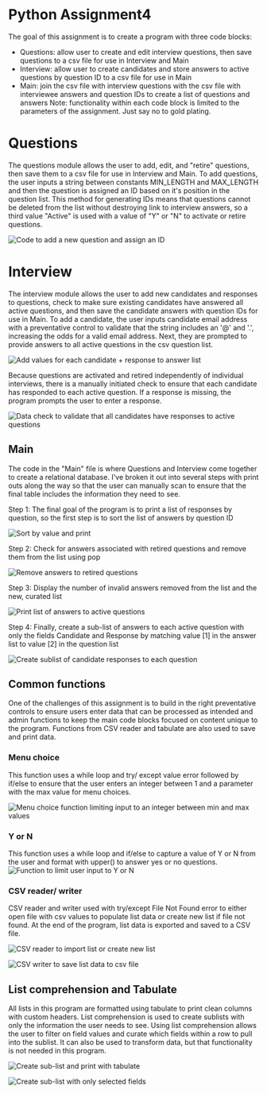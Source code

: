 # Python Assignment4
The goal of this assignment is to create a program with three code blocks:
 - Questions: allow user to create and edit interview questions, then save questions to a csv file for use in Interview and Main
 - Interview: allow user to create candidates and store answers to active questions by question ID to a csv file for use in Main
 - Main: join the csv file with interview questions with the csv file with interviewee answers and question IDs to create a list of questions and answers
Note: functionality within each code block is limited to the parameters of the assignment.  Just say no to gold plating.

# Questions
The questions module allows the user to add, edit, and "retire" questions, then save them to a csv file for use in Interview and Main.  To add questions, the user inputs a string between constants MIN_LENGTH and MAX_LENGTH and then the question is assigned an ID based on it's position in the question list.  This method for generating IDs means that questions cannot be deleted from the list without destroying link to interview answers, so a third value "Active" is used with a value of "Y" or "N" to activate or retire questions.

![Code to add a new question and assign an ID](https://github.com/AFolmer/PythonAssignment4/assets/132308533/41a7b9e8-fe50-47a2-9343-f9a790bf5704)


# Interview
The interview module allows the user to add new candidates and responses to questions, check to make sure existing candidates have answered all active questions, and then save the candidate answers with question IDs for use in Main.  To add a candidate, the user inputs candidate email address with a preventative control to validate that the string includes an '@' and '.', increasing the odds for a valid email address.  Next, they are prompted to provide answers to all active questions in the csv question list. 

![Add values for each candidate + response to answer list](https://github.com/AFolmer/PythonAssignment4/assets/132308533/8176bb0d-805f-48ef-b524-91f3d80e8b09)

Because questions are activated and retired independently of individual interviews, there is a manually initiated check to ensure that each candidate has responded to each active question.  If a response is missing, the program prompts the user to enter a response.

![Data check to validate that all candidates have responses to active questions](https://github.com/AFolmer/PythonAssignment4/assets/132308533/02c32cb8-48ab-4e4a-a7fe-7d83bd1b8bbe)

## Main
The code in the "Main" file is where Questions and Interview come together to create a relational database. I've broken it out into several steps with print outs along the way so that the user can manually scan to ensure that the final table includes the information they need to see.

Step 1: The final goal of the program is to print a list of responses by question, so the first step is to sort the list of answers by question ID

![Sort by value and print](https://github.com/AFolmer/PythonAssignment4/assets/132308533/6947309d-8144-402c-9bab-5ecd5ff60144)

Step 2: Check for answers associated with retired questions and remove them from the list using pop

![Remove answers to retired questions](https://github.com/AFolmer/PythonAssignment4/assets/132308533/d5bf38a4-f16c-4247-8318-53fc1c2be862)

Step 3: Display the number of invalid answers removed from the list and the new, curated list

![Print list of answers to active questions](https://github.com/AFolmer/PythonAssignment4/assets/132308533/686aa916-3a79-467a-932e-ce7b7efa6498)

Step 4: Finally, create a sub-list of answers to each active question with only the fields Candidate and Response by matching value [1] in the answer list to value [2] in the question list

![Create sublist of candidate responses to each question](https://github.com/AFolmer/PythonAssignment4/assets/132308533/4da57a1a-4f84-4d73-8f57-c0b7d0c55f70)

## Common functions
One of the challenges of this assignment is to build in the right preventative controls to ensure users enter data that can be processed as intended and admin functions to keep the main code blocks focused on content unique to the program.  Functions from CSV reader and tabulate are also used to save and print data.

### Menu choice
This function uses a while loop and try/ except value error followed by if/else to ensure that the user enters an integer between 1 and a parameter with the max value for menu choices.

![Menu choice function limiting input to an integer between min and max values](https://github.com/AFolmer/PythonAssignment4/assets/132308533/590d049b-baa2-475d-9a6c-32775e497c83)

### Y or N
This function uses a while loop and if/else to capture a value of Y or N from the user and format with upper() to answer yes or no questions.
![Function to limit user input to Y or N](https://github.com/AFolmer/PythonAssignment4/assets/132308533/f319b846-d9ab-4888-bf68-3cea00ef2f73)

### CSV reader/ writer
CSV reader and writer used with try/except File Not Found error to either open file with csv values to populate list data or create new list if file not found.  At the end of the program, list data is exported and saved to a CSV file.

![CSV reader to import list or create new list](https://github.com/AFolmer/PythonAssignment4/assets/132308533/bb5c64c5-ec84-4074-a277-f31d22a4933e)

![CSV writer to save list data to csv file](https://github.com/AFolmer/PythonAssignment4/assets/132308533/412b6c3e-c533-4a43-8bab-07d146fe1757)

## List comprehension and Tabulate

All lists in this program are formatted using tabulate to print clean columns with custom headers.  List comprehension is used to create sublists with only the information the user needs to see.  Using list comprehension allows the user to filter on field values and curate which fields within a row to pull into the sublist.  It can also be used to transform data, but that functionality is not needed in this program.

![Create sub-list and print with tabulate](https://github.com/AFolmer/PythonAssignment4/assets/132308533/c84c7223-28fd-4f40-aada-094175696b36)

![Create sub-list with only selected fields](https://github.com/AFolmer/PythonAssignment4/assets/132308533/7d5bcbbd-2729-467d-bd39-a087da10a87d)

